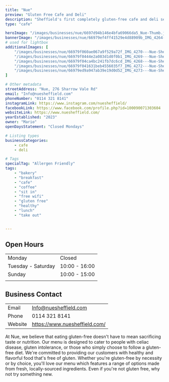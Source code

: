 ```yaml
---
title: "Nue"
preview: "Gluten Free Cafe and Deli"
description: "Sheffield's first completely gluten-free cafe and deli selling a range of handmade baked goods along with sweet and savoury small bites. Perfect for a midday mediterranean bite to eat or coffee catch-up. "
type: "cafe"

heroImage: "/images/businesses/nue/6697d94b146e4bfa69066da5_Nue-Thumb.jpg"
bannerImage: "/images/businesses/nue/66979ef4ff41529e4d88909b_IMG_4264---Nue-Sheffield.jpeg"
# used for lightbox
additionalImages: [
    "/images/businesses/nue/66979f060ae067a9f529a72f_IMG_4270---Nue-Sheffield.jpeg",
    "/images/businesses/nue/66979f0444e2a083d1d0f0b1_IMG_4269---Nue-Sheffield.jpeg",
    "/images/businesses/nue/66979f04ca4bc241fb7dc6cd_IMG_4268---Nue-Sheffield.jpeg",
    "/images/businesses/nue/66979f041631beb4556035f7_IMG_4272---Nue-Sheffield.jpeg",
    "/images/businesses/nue/66979ed9a947ab39e19d0d52_IMG_4273---Nue-Sheffield.jpeg"
]

# Other metadata
streetAddress: "Nue, 276 Sharrow Vale Rd"
email: "Info@nuesheffield.com"
phoneNumber: "0114 321 8141"
instagramLink: https://www.instagram.com/nuesheffield/
facebookLink: https://www.facebook.com/profile.php?id=100090071303604
websiteLink: https://www.nuesheffield.com/
yearEstablished: "2023"
owner: "Mario"
openDaysStatement: "Closed Mondays"

# Listing types
businessCategories:
    - cafe
    - deli

# Tags
specialTag: "Allergen Friendly"
tags:
    - "bakery"
    - "breakfast"
    - "cafe"
    - "coffee"
    - "sit in"
    - "free wifi"
    - "gluten free"
    - "healthy"
    - "lunch"
    - "take out"


---
```


## Open Hours

|                    |               |
| ------------------ | ------------- |
| Monday             | Closed        |
| Tuesday - Saturday | 10:00 - 16:00 |
| Sunday             | 10:00 - 15:00 |
|                    |               |

## Business Contact

|         |                               |
| ------- | ----------------------------- |
| Email   | Info@nuesheffield.com         |
| Phone   | 0114 321 8141                 |
| Website | https://www.nuesheffield.com/ |

At Nue, we believe that eating gluten-free doesn't have to mean sacrificing taste or nutrition.
Our menu is designed to cater to people with celiac disease, gluten intolerance, or those who simply choose to follow a gluten-free diet.
We're committed to providing our customers with healthy and flavorful food that's free of gluten.
Whether you're gluten-free by necessity or by choice, you'll love our menu which features a range of options made from fresh, locally-sourced ingredients.
Even if you're not gluten free, why not try something new.

